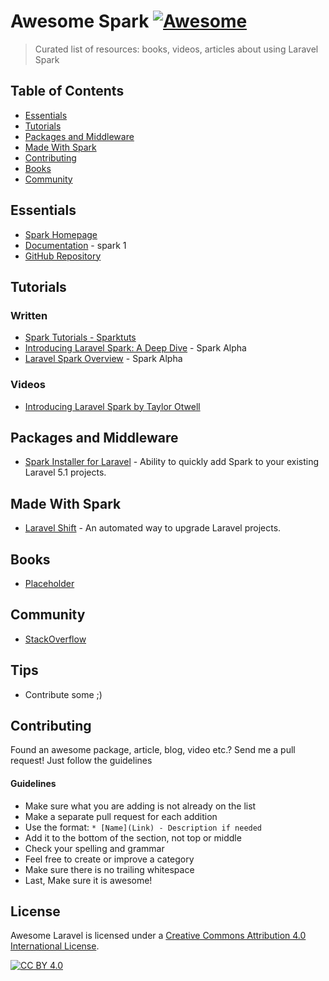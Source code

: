 # Awesome Spark [![Awesome](https://cdn.rawgit.com/sindresorhus/awesome/d7305f38d29fed78fa85652e3a63e154dd8e8829/media/badge.svg)](https://github.com/sindresorhus/awesome)

> Curated list of resources: books, videos, articles about using Laravel Spark

## Table of Contents

- [Essentials](#essentials)
- [Tutorials](#tutorials)
- [Packages and Middleware](#packages-and-middleware)
- [Made With Spark](#made-with-spark)
- [Contributing](#contributing)
- [Books](#books)
- [Community](#community)

## Essentials
* [Spark Homepage](https://spark.laravel.com/)
* [Documentation](https:/spark.laravel.com/docs/1.0) - spark 1
* [GitHub Repository](https://github.com/laravel/spark)


## Tutorials

### Written
* [Spark Tutorials - Sparktuts](http://sparktuts.com)
* [Introducing Laravel Spark: A Deep Dive](https://mattstauffer.co/blog/introducing-laravel-spark-a-deep-dive) - Spark Alpha
* [Laravel Spark Overview](https://laravel-news.com/2015/09/laravel-spark/) - Spark Alpha


### Videos
* [Introducing Laravel Spark by Taylor Otwell](https://www.youtube.com/watch?v=uOU_N8PNOD8)


## Packages and Middleware
* [Spark Installer for Laravel](https://github.com/GeneaLabs/laravel-sparkinstaller) - Ability to quickly add Spark to your existing Laravel 5.1 projects.


## Made With Spark
* [Laravel Shift](https://laravelshift.com/) - An automated way to upgrade Laravel projects.


## Books
* [Placeholder](https://www.example.com)

## Community
* [StackOverflow](http://stackoverflow.com/questions/tagged/laravel-spark)

## Tips
* Contribute some ;)


## Contributing
Found an awesome package, article, blog, video etc.? Send me a pull request! Just follow the guidelines

#### Guidelines

* Make sure what you are adding is not already on the list
* Make a separate pull request for each addition
* Use the format: `* [Name](Link) - Description if needed`
* Add it to the bottom of the section, not top or middle
* Check your spelling and grammar
* Feel free to create or improve a category
* Make sure there is no trailing whitespace
* Last, Make sure it is awesome!


## License

Awesome Laravel is licensed under a  [Creative Commons Attribution 4.0 International License](http://creativecommons.org/licenses/by/4.0/).

[![CC BY 4.0](https://i.creativecommons.org/l/by/4.0/88x31.png)](http://creativecommons.org/licenses/by/4.0/)
